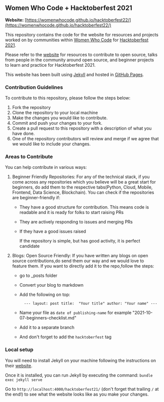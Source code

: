 ## Women Who Code + Hacktoberfest 2021

**Website:** [https://womenwhocode.github.io/hacktoberfest22/](https://womenwhocode.github.io/hacktoberfest22/)

This repository contains the code for the website for resources and projects worked on by communities within [Women Who Code](https://www.womenwhocode.com/) for [Hacktoberfest 2021](https://hacktoberfest.digitalocean.com/).

Please refer to the [website](https://womenwhocode.github.io/hacktoberfest21/) for resources to contribute to open source, talks from people in the community around open source, and beginner projects to learn and practice for Hacktoberfest 2021.

This website has been built using [Jekyll](https://jekyllrb.com/) and hosted in [GitHub Pages](https://pages.github.com/).

### Contribution Guidelines

To contribute to this repository, please follow the steps below:
1. Fork the repository
2. Clone the repository to your local machine
3. Make the changes you would like to contribute.
4. Commit and push your changes to your fork.
5. Create a pull request to this repository with a description of what you have done.
6. One of the repository contributors will review and merge if we agree that we would like to include your changes.

### Areas to Contribute

You can help contribute in various ways:

1. Beginner Friendly Repositories:  For any of the technical stack, if you come across any repositories which you believe will be a great start for beginners, do add them to the respective tabs(Python, Cloud, Mobile, Frontend, Data Science, Blockchain). You can check if the repositories are beginner-friendly if:
    - They have a good structure for contribution. This means code is readable and it is ready for folks to start raising PRs
    - They are actively responding to issues and merging PRs
    - If they have a good issues raised

      If the repository is simple, but has good activity, it is perfect candidate
  
2. Blogs: Open Source Friendly: If you have written any blogs on open source contributions,do send them our way and we would love to feature them. If you want to directly add it to the repo,follow the steps:

      - go to _posts folder
      - Convert your blog to markdown 
      - Add the following on top:

        `  ---
          layout: post
          title:  "Your title"
          author: "Your name"
          ---`
      - Name your file as `date of publishing-name` for example "2021-10-07-beginners-checklist.md"
      - Add it to a separate branch
      - And don't forget to add the `hacktoberfest` tag

### Local setup

You will need to install Jekyll on your machine following the instructions on their [website](https://jekyllrb.com/docs/installation/).

Once it is installed, you can run Jekyll by executing the command:
`bundle exec jekyll serve`

Go to `http://localhost:4000/hacktoberfest21/` (don't forget that trailing `/` at the end!) to see what the website looks like as you make your changes.

